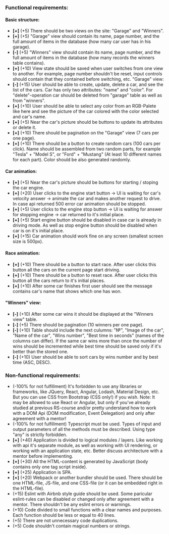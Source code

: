 ### Functional requirements:

#### Basic structure:
*   **[+]** (+5) There should be two views on the site: "Garage" and "Winners".
*   **[+]** (+5) "Garage" view should contain its name, page number, and the full amount of items in the database (how many car user has in his garage).
*   **[-]** (+5) "Winners" view should contain its name, page number, and the full amount of items in the database (how many records the winners table contains).
*   **[+]** (+10) View state should be saved when user switches from one view to another. For example, page number shouldn't be reset, input controls should contain that they contained before switching, etc.
"Garage" view:
*   **[-]** (+15) User should be able to create, update, delete a car, and see the list of the cars. Car has only two attributes: "name" and "color". For "delete"-operation car should be deleted from "garage" table as well as from "winners".
*   **[+]** (+10) User should be able to select any color from an RGB-Palete like here and see the picture of the car colored with the color selected and car's name.
*   **[+]** (+5) Near the car's picture should be buttons to update its attributes or delete it.
*   **[+]** (+10) There should be pagination on the "Garage" view (7 cars per one page).
*   **[+]** (+10) There should be a button to create random cars (100 cars per click). Name should be assembled from two random parts, for example "Tesla" + "Model S", or "Ford" + "Mustang" (At least 10 different names for each part). Color should be also generated randomly.
#### Car animation:
*   **[+]** (+5) Near the car's picture should be buttons for starting / stoping the car engine.
*   **[+]** (+20) User clicks to the engine start button -> UI is waiting for car's velocity answer -> animate the car and makes another request to drive. In case api returned 500 error car animation should be stopped.
*   **[+]** (+5) User clicks to the engine stop button -> UI is waiting for answer for stopping engine -> car returned to it's initial place.
*   **[+]** (+5) Start engine button should be disabled in case car is already in driving mode. As well as stop engine button should be disabled when car is on it's initial place.
*   **[+]** (+15) Car animation should work fine on any screen (smallest screen size is 500px).
#### Race animation:
*   **[+]** (+10) There should be a button to start race. After user clicks this button all the cars on the current page start driving.
*   **[+]** (+10) There should be a button to reset race. After user clicks this button all the cars return to it's initial places.
*   **[+]** (+10) After some car finishes first user should see the message contains car's name that shows which one has won.
#### "Winners" view:
*   **[-]** (+10) After some car wins it should be displayed at the "Winners view" table.
*   **[-]** (+5) There should be pagination (10 winners per one page).
*   **[-]** (+10) Table should include the next culumns: "№", "Image of the car", "Name of the car", "Wins number", "Best time in seconds" (names of the columns can differ). If the same car wins more than once the number of wins should be incremented while best time should be saved only if it's better than the stored one.
*   **[-]** (+10) User should be able to sort cars by wins number and by best time (ASC, DESC).


### Non-functional requirements:

*   (-100% for not fulfillment) It's forbidden to use any libraries or frameworks, like JQuery, React, Angular, Lodash, Material Design, etc. But you can use CSS from Bootstrap (CSS only!) if you wish. Note: It may be allowed to use React or Angular, but only if you've already studied at previous RS-course and/or pretty understand how to work with a DOM Api (DOM modification, Event Delegation) and only after agreement with a mentor!
*   (-100% for not fulfillment) Typescript must be used. Types of input and output parameters of all the methods must be described. Using type "any" is strictly forbidden.
*   **[+]** (+40) Application is divided to logical modules / layers. Like working with api it's separate module, as well as working with UI rendering, or working with an application state, etc. Better discuss architecture with a mentor before implementing.
*   **[+]** (+30) All the HTML-content is generated by JavaScript (body contains only one tag script inside).
*   **[+]** (+25) Application is SPA.
*   **[+]** (+20) Webpack or another bundler should be used. There should be one HTML-file, JS-file, and one CSS-file (or it can be embedded right in the HTML-file).
*   (+15) Eslint with Airbnb style guide should be used. Some paricular eslint-rules can be disabled or changed only after agreement with a mentor. There shouldn't be any eslint errors or warnings.
*   (+10) Code divided to small functions with a clear names and purposes. Each function should be less or equal to 40 lines.
*   (+5) There are not unnecessary code duplications.
*   (+5) Code shouldn't contain magical numbers or strings.
